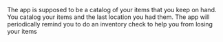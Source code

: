 The app is supposed to be a catalog of your items that you keep on hand. You catalog your items and the last location you had them. The app will periodically remind you to do an inventory check to help you from losing your items
